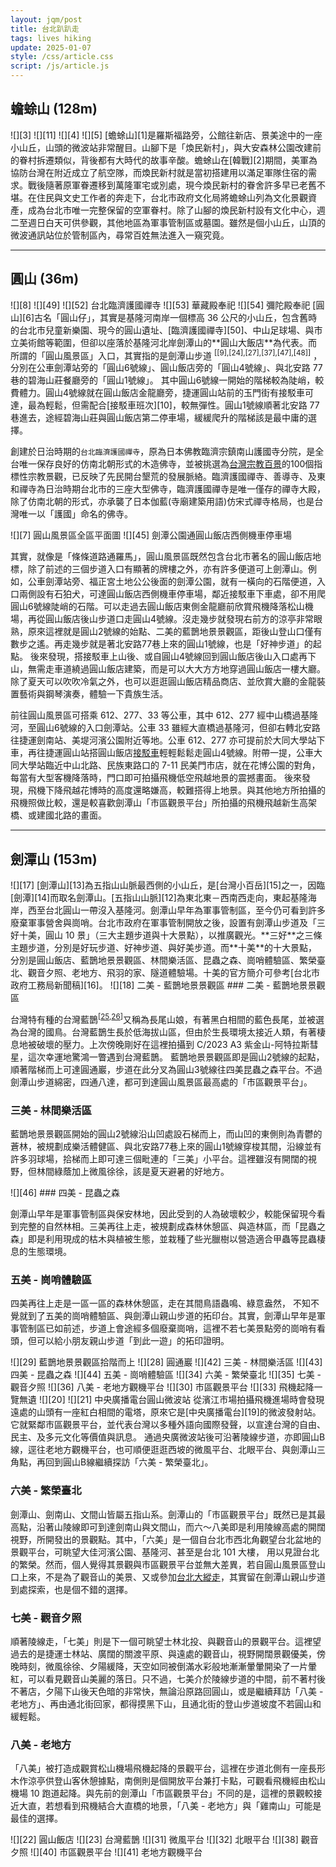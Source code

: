 ```yaml
---
layout: jqm/post
title: 台北趴趴走
tags: lives hiking
update: 2025-01-07
style: /css/article.css
script: /js/article.js
---
```

## 蟾蜍山 (128m)

<span class="gallery float-left">
    ![][3]
    ![][11]
</span>
<span class="gallery float-right">
    ![][4]
    ![][5]
</span>
[蟾蜍山][1]是羅斯福路旁，公館往新店、景美途中的一座小山丘，山頭的微波站非常醒目。山腳下是「煥民新村」，與大安森林公園改建前的眷村拆遷類似，背後都有大時代的故事辛酸。蟾蜍山在[韓戰][2]期間，美軍為協防台灣在附近成立了航空隊，而煥民新村就是當初搭建用以滿足軍隊住宿的需求。戰後隨著原軍眷遷移到萬隆軍宅或別處，現今煥民新村的眷舍許多早已老舊不堪。在住民與文史工作者的奔走下，台北市政府文化局將蟾蜍山列為文化景觀資產，成為台北市唯一完整保留的空軍眷村。除了山腳的煥民新村設有文化中心，週二至週日白天可供參觀，其他地區為軍事管制區或墓園。雖然是個小山丘，山頂的微波通訊站位於管制區內，尋常百姓無法進入一窺究竟。

---

## 圓山 (36m)

<span class="gallery float-left">
    ![][8]
</span>
<span class="gallery float-right">
    ![][49]
    ![][52]
    台北臨濟護國禪寺
    ![][53]
    華藏殿奉祀
    ![][54]
    彌陀殿奉祀
</span>
[圓山][6]古名「圓山仔」，其實是基隆河南岸一個標高 36 公尺的小山丘，包含舊時的台北市兒童新樂園、現今的圓山遺址、[臨濟護國禪寺][50]、中山足球場、與市立美術館等範圍，但卻以座落於基隆河北岸劍潭山的**圓山大飯店**為代表。而所謂的「圓山風景區」入口，其實指的是劍潭山步道
<sup>[[9],[24],[27],[37],[47],[48]]</sup>
，分別在公車劍潭站旁的「圓山6號線」、圓山飯店旁的「圓山4號線」、與北安路 77 巷的碧海山莊餐廳旁的「圓山1號線」。
其中圓山6號線一開始的階梯較為陡峭，較費體力。圓山4號線就在圓山飯店金龍廳旁，捷運圓山站前的玉門街有接駁車可達，最為輕鬆，但需配合[接駁車班次][10]，較無彈性。圓山1號線順著北安路 77 巷進去，途經碧海山莊與圓山飯店第二停車場，緩緩爬升的階梯該是最中庸的選擇。

創建於日治時期的`台北臨濟護國禪寺`，原為日本佛教臨濟宗鎮南山護國寺分院，是全台唯一保存良好的仿南北朝形式的木造佛寺，並被挑選為[台灣宗教百景][51]的100個指標性宗教景觀，已反映了先民開台墾荒的發展脈絡。臨濟護國禪寺、善導寺、及東和禪寺為日治時期台北市的三座大型佛寺，臨濟護國禪寺是唯一僅存的禪寺大殿，除了仿南北朝的形式，亦承襲了日本伽藍(寺廟建築用語)仿宋式禪寺格局，也是台灣唯一以「護國」命名的佛寺。

<span class="gallery">
    ![][7]
    圓山風景區全區平面圖
    ![][45]
    劍潭公園通圓山飯店西側機車停車場
</span>

其實，就像是「條條道路通羅馬」，圓山風景區既然包含台北市著名的圓山飯店地標，除了前述的三個步道入口有顯著的牌樓之外，亦有許多便道可上劍潭山。例如，公車劍潭站旁、福正宮土地公公後面的劍潭公園，就有一橫向的石階便道，入口兩側設有石狛犬，可達圓山飯店西側機車停車場，鄰近接駁車下車處，卻不用爬圓山6號線陡峭的石階。可以走過去圓山飯店東側金龍廳前欣賞飛機降落松山機場，再從圓山飯店後山步道口走圓山4號線。沒走幾步就發現右前方的涼亭非常眼熟，原來這裡就是圓山2號線的始點、二美的藍鵲地景景觀區，距後山登山口僅有數步之遙。再走幾步就是著北安路77巷上來的圓山1號線，也是「好神步道」的起點。
後來發現，搭接駁車上山後、或自圓山4號線回到圓山飯店後山入口處再下山，無需走車道繞過圓山飯店建築，而是可以大大方方地穿過圓山飯店一樓大廳。除了夏天可以吹吹冷氣之外，也可以逛逛圓山飯店精品商店、並欣賞大廳的金龍裝置藝術與鋼琴演奏，體驗一下貴族生活。

前往圓山風景區可搭乘 612、277、33 等公車，其中 612、277 經中山橋過基隆河，至圓山6號線的入口劍潭站。公車 33 雖經大直橋過基隆河，但卻右轉北安路往捷運劍南站、美堤河濱公園附近等地。公車 612、277 亦可提前於大同大學站下車，再往捷運圓山站搭圓山飯店[接駁車][10]輕輕鬆鬆走圓山4號線。附帶一提，公車大同大學站臨近中山北路、民族東路口的 7-11 民美門市店，就在花博公園的對角，每當有大型客機降落時，門口即可拍攝飛機低空飛越地景的震撼畫面。
後來發現，飛機下降飛越花博時的高度還略嫌高，較難搭得上地景。與其他地方所拍攝的飛機照做比較，還是較喜歡劍潭山「市區觀景平台」所拍攝的飛機飛越新生高架橋、或建國北路的畫面。

---

## 劍潭山 (153m)

<span class="gallery float-left">
    ![][17]
</span>
[劍潭山][13]為五指山山脈最西側的小山丘，是[台灣小百岳][15]之一，因臨[劍潭][14]而取名劍潭山。[五指山山脈][12]為東北東－西南西走向，東起基隆海岸，西至台北圓山一帶沒入基隆河。劍潭山早年為軍事管制區，至今仍可看到許多廢棄軍事營舍與崗哨。台北市政府在軍事管制開放之後，設置有劍潭山步道及「三好十美，圓山 10 景」（三大主題步道與十大景點），以推廣觀光。**三好**之三條主題步道，分別是好玩步道、好神步道、與好美步道。而**十美**的十大景點，分別是圓山飯店、藍鵲地景景觀區、林間樂活區、昆蟲之森、崗哨體驗區、繁榮臺北、觀音夕照、老地方、飛羽的家、隧道體驗場。十美的官方簡介可參考[台北市政府工務局新聞稿][16]。

<span class="gallery float-left" style="clear:left">
    ![][18]
    二美 - 藍鵲地景景觀區
</span>
### 二美 - 藍鵲地景景觀區

台灣特有種的台灣藍鵲<sup>[[25],[26]]</sup>又稱為長尾山娘，有著黑白相間的藍色長尾，並被選為台灣的國鳥。台灣藍鵲生長於低海拔山區，但由於生長環境太接近人類，有著棲息地被破壞的壓力。上次傍晚剛好在這裡拍攝到 C/2023 A3 紫金山-阿特拉斯彗星，這次幸運地驚鴻一瞥遇到台灣藍鵲。
藍鵲地景景觀區即是圓山2號線的起點，順著階梯而上可達圓通巖，步道在此分叉為圓山3號線往四美昆蟲之森平台。不過劍潭山步道綿密，四通八達，都可到達圓山風景區最高處的「市區觀景平台」。

### 三美 - 林間樂活區

藍鵲地景景觀區開始的圓山2號線沿山凹處設石梯而上，而山凹的東側則為青鬱的蒼林，被規劃成樂活體健區、與北安路77巷上來的圓山1號線穿梭其間，沿線並有許多羽球場，拾梯而上即可達三個毗連的「三美」小平台。這裡雖沒有開闊的視野，但林間綠蔭加上微風徐徐，該是夏天避暑的好地方。

<span class="gallery float-right">
    ![][46]
</span>
### 四美 - 昆蟲之森

劍潭山早年是軍事管制區與保安林地，因此受到的人為破壞較少，較能保留現今看到完整的自然林相。三美再往上走，被規劃成森林休憩區、與造林區，而「昆蟲之森」即是利用現成的枯木與植被生態，並栽種了些光臘樹以營造適合甲蟲等昆蟲棲息的生態環境。

### 五美 - 崗哨體驗區

四美再往上走是一區一區的森林休憩區，走在其間鳥語蟲鳴、綠意盎然，
不知不覺就到了五美的崗哨體驗區、與劍潭山親山步道的拓印台。其實，劍潭山早年是軍事管制區已如前述，步道上會途經多個廢棄崗哨，這裡不若七美景點旁的崗哨有看頭，但可以給小朋友親山步道「到此一遊」的拓印證明。

<span class="gallery" style="clear: both">
    ![][29]
    藍鵲地景景觀區拾階而上
    ![][28]
    圓通巖
    ![][42]
    三美 - 林間樂活區
    ![][43]
    四美 - 昆蟲之森
    ![][44]
    五美 - 崗哨體驗區
    ![][34]
    六美 - 繁榮臺北
    ![][35]
    七美 - 觀音夕照
    ![][36]
    八美 - 老地方觀機平台
    ![][30]
    市區觀景平台
    ![][33]
    飛機起降一覽無遺
</span>

<span class="gallery float-right" style="clear:right">
    ![][20]
    ![][21]
    中央廣播電台圓山微波站
</span>
從濱江市場拍攝飛機進場時會發現遠處的山頭有一座紅白相間的電塔，原來它是[中央廣播電台][19]的微波發射站。它就緊鄰市區觀景平台，並代表台灣以多種外語向國際發聲，以宣達台灣的自由、民主、及多元文化等價值與訊息。
通過央廣微波站後可沿著陵線步道，亦即圓山B線，逕往老地方觀機平台，也可順便逛逛西坡的微風平台、北眼平台、與劍潭山三角點，再回到圓山B線繼續探訪「六美 - 繁榮臺北」。

### 六美 - 繁榮臺北

劍潭山、劍南山、文間山皆屬五指山系。劍潭山的「市區觀景平台」既然已是其最高點，沿著山陵線即可到達劍南山與文間山，而六～八美即是利用陵線高處的開闊視野，所開發出的景觀點。其中，「六美」是一個自台北市西北角觀望台北盆地的景觀平台，可眺望大佳河濱公園、基隆河、甚至是台北 101 大樓， 用以見證台北的繁榮。然而，個人覺得其景觀與市區觀景平台並無大差異，若自圓山風景區登山口上來，不是為了觀音山的美景、又或參加[台北大縱走][39]，其實留在劍潭山親山步道到處探索，也是個不錯的選擇。

### 七美 - 觀音夕照

順著陵線走，「七美」則是下一個可眺望士林北投、與觀音山的景觀平台。這裡望過去的是捷運士林站、廣闊的關渡平原、與遠處的觀音山，視野開闊景觀優美，傍晚時刻，微風徐徐、夕陽緩降，天空如同被倒滿水彩般地漸漸暈暈開染了一片暈紅，可以看見觀音山美麗的落日。只不過，七美介於陵線步道的中間，前不著村後不著店，夕陽下山後天色暗的非常快，無論沿原路回圓山，或是繼續拜訪「八美 - 老地方」、再由通北街回家，都得摸黑下山，且通北街的登山步道坡度不若圓山和緩輕鬆。

### 八美 - 老地方

「八美」被打造成觀賞松山機場飛機起降的景觀平台，這裡在步道北側有一座長形木作涼亭供登山客休憩據點，南側則是個開放平台兼打卡點，可觀看飛機經由松山機場 10 跑道起降。與先前的劍潭山「市區觀景平台」不同的是，這裡的景觀較接近大直，若想看到飛機結合大直橋的地景，「八美 - 老地方」與「雞南山」可能是最佳的選擇。

<span class="gallery" style="clear: both">
    ![][22]
    圓山飯店
    ![][23]
    台灣藍鵲
    ![][31]
    微風平台
    ![][32]
    北眼平台
    ![][38]
    觀音夕照
    ![][40]
    市區觀景平台
    ![][41]
    老地方觀機平台
</span>

[1]: https://zh.wikipedia.org/zh-tw/蟾蜍山 "維基百科 - 蟾蜍山"
[2]: https://zh.wikipedia.org/zh-tw/朝鲜战争 "維基百科 - 韓戰"
[3]: https://lh3.googleusercontent.com/pw/AP1GczN-7dmSgVhzIiaWxzs3j-yX8J4GwZihJ4-jBvzDLsbEsPHwvhugoWNL9y2d6cNR5MXdRmUrG9gmQh9Ah4Q5AjN5OdcTyICSbnoHzp-XyWXVkhwbf37hHNuqniZmrcb9Q5T9NCwNyCrjbOxU94Ny1YZA=w1389-h893-s-no-gm "蟾蜍山微波站"
[4]: https://media.githubusercontent.com/media/ttzeng/ttzeng.github.io/master/doc/assets/{{page.date|date:"%Y%m%d"}}/煥民新村介紹.jpg
[5]: https://media.githubusercontent.com/media/ttzeng/ttzeng.github.io/master/doc/assets/{{page.date|date:"%Y%m%d"}}/煥民新村開放參觀時間.jpg
[11]: https://lh3.googleusercontent.com/pw/AP1GczN3-UFhfKsmuEspMNlhq_Ag5kLIWre120yA1zBjxcE4m1Y6WrJ2xTLWxWUi8rm7YTMBX-JxHXFHDloo1C2LnkIuYEO97Y6MghCa0zQQDyA_ks_sYVz54mKQNLanWoAufzoJOu5BoawP_aP_DFILu9Kc=w1389-h893-s-no-gm "煥民新村"

[6]: https://zh.wikipedia.org/zh-tw/%E5%9C%93%E5%B1%B1 "維基百科 - 圓山"
[7]: https://media.githubusercontent.com/media/ttzeng/ttzeng.github.io/master/doc/assets/{{page.date|date:"%Y%m%d"}}/圓山風景區全區平面圖.jpg
[8]: https://media.githubusercontent.com/media/ttzeng/ttzeng.github.io/master/doc/assets/{{page.date|date:"%Y%m%d"}}/圓山風景區路線圖.jpg
[9]: https://www.walkerland.com.tw/article/view/279034 "小百岳劍潭山親山步道"
[10]: https://www.taog.org.tw/upload/year_list/12_接駁車時刻表及乘車位置.pdf "圓山飯店接駁車時刻表"

[12]: https://zh.wikipedia.org/wiki/五指山山脈 "維基百科 - 五指山山脈"
[13]: https://zh.wikipedia.org/wiki/劍潭山 "維基百科 - 劍潭山"
[14]: https://zh.wikipedia.org/wiki/劍潭 "維基百科 - 劍潭"
[15]: https://zh.wikipedia.org/wiki/台灣小百岳列表 "維基百科 - 台灣小百岳"
[16]: https://www.geo.gov.taipei/News_Content.aspx?n=23285747C0511EC4&sms=72544237BBE4C5F6&s=50A039F56797A343 "「三好十美，圓山10景」享受繁華寧靜之美，探索臺北發展史"
[17]: https://media.githubusercontent.com/media/ttzeng/ttzeng.github.io/master/doc/assets/{{page.date|date:"%Y%m%d"}}/劍潭山三角點.jpg
[18]: https://media.githubusercontent.com/media/ttzeng/ttzeng.github.io/master/doc/assets/{{page.date|date:"%Y%m%d"}}/圓山十美-藍鵲地景景觀區.jpg
[19]: https://zh.wikipedia.org/zh-tw/中央廣播電臺 "維基百科 - 中央廣播電臺"
[20]: https://media.githubusercontent.com/media/ttzeng/ttzeng.github.io/master/doc/assets/{{page.date|date:"%Y%m%d"}}/中央廣播電台介紹板.jpg
[21]: https://lh3.googleusercontent.com/pw/AP1GczNa1lqyfnxGcYmW3UntmKfGG7nn7_PV1lD-BR6FL06FVAu6RiC2j_Iv63_nRvQdanf-cxn5WRUdUOKs7DG6ilTMuVrQVFufAX1j9XjW--mjGaC2ita1wDvunf-A3KazjzD3Y_b7yiY-tfdxw6c_KWrN=w630-h893-s-no-gm "中央廣播電台圓山微波站"
[22]: https://lh3.googleusercontent.com/pw/AP1GczNzvJ-8ah2DBn7mYFFrYIR7zy5gnPQV6V6zjii2Qj5qCiT2HH3Zded0m2s-YDrQ14ft-lfb-DS57Xz_JVDBfh2QiHLPLrLomvc0TdMb-PV6YxWAuM2_JnI9O0dzNqI9w9T6Rl4DJDQaXoVrvNxq9DwX=w1581-h890-s-no-gm "圓山飯店"
[23]: https://lh3.googleusercontent.com/pw/AP1GczN7D-JheXEWv44vuAldX1mmp6pUzrKQz7dIX-JdVdydoawThmg7cqRG_YEY38r2dlhVmQZZFMv2-YpnCj53QVCFAFzFQ00K6Bnb6XloS6Yo84AWbZXLxf-aII_oYubTwmUZeEiM2qddCdzS0uo_BMOz=w1586-h893-s-no-gm "藍鵲"
[24]: https://hiking.biji.co/index.php?q=news&act=info&id=23428 "圓山十美-太原五百完人塚-圓山水神社健行筆記"
[25]: https://zh.wikipedia.org/zh-tw/台灣藍鵲 "維基百科 - 台灣藍鵲"
[26]: https://teia.tw/archives/natural_valley_star/ab2015-09-04 "認識台灣藍鵲"
[27]: https://www.travel.taipei/zh-tw/news/details/28058 "登高望遠好去處 一起向劍潭山步道出發吧！"
[28]: https://media.githubusercontent.com/media/ttzeng/ttzeng.github.io/master/doc/assets/{{page.date|date:"%Y%m%d"}}/圓山-圓通巖.jpg
[29]: https://media.githubusercontent.com/media/ttzeng/ttzeng.github.io/master/doc/assets/{{page.date|date:"%Y%m%d"}}/劍潭山-藍鵲地景景觀區拾階而上.jpg
[30]: https://media.githubusercontent.com/media/ttzeng/ttzeng.github.io/master/doc/assets/{{page.date|date:"%Y%m%d"}}/劍潭山-市區觀景平台.jpg
[31]: https://lh3.googleusercontent.com/pw/AP1GczMZ0hDhq3qiotjBkr3m7rKhWsB6BlQR2g3oHaJrwdNZMSBVWtbLDizEHLGV1ANzkLy9yRO81-K5aHejchWZAg_QbJa4GnGzK3PvJAjAQrl70eS1731YGQ2CcfOhojGv3JNPoyWo4T1ljY1IackC6SVK=w1586-h893-s-no-gm "微風平台"
[32]: https://lh3.googleusercontent.com/pw/AP1GczPBHU0QcGk0F1ESMUBx7VzjIOZ2jkBiLNRWcX8qeOdDuyWrUwx17LTRGUvuXAGSvzIpwKNKA-q_Xd4Cw53bqgJYwLH7uwhS9NfrX1K0d-KKAFE16HqbbDpm-BCfvV35BSEP0mgFa_bW4bRetq5UpYGt=w1576-h893-s-no-gm "北眼平台"
[33]: https://lh3.googleusercontent.com/pw/AP1GczNVAzZkCyFP1_oQAk4wI-Nd_pDA6AwUODfIui-kQd9E1PMZ2gWAa90cadj9z6twHoHGv7zofD-W_DGyYGTx_uI_KBbnPlj9lYqACzEzpFXQ3_ybOq3AsNSOKeOtM9oKpd1o1fb6zQ41N7tpCfqOPMct=w1586-h893-s-no-gm "立榮航空AT72進場"
[34]: https://media.githubusercontent.com/media/ttzeng/ttzeng.github.io/master/doc/assets/{{page.date|date:"%Y%m%d"}}/六美-繁榮台北實景.jpg
[35]: https://media.githubusercontent.com/media/ttzeng/ttzeng.github.io/master/doc/assets/{{page.date|date:"%Y%m%d"}}/七美-觀音夕照旁實景.jpg
[36]: https://media.githubusercontent.com/media/ttzeng/ttzeng.github.io/master/doc/assets/{{page.date|date:"%Y%m%d"}}/八美-老地方眺望松山機場.jpg
[37]: https://hiking.biji.co/index.php?q=review&act=info&review_id=21504 "探索圓山十美＠劍潭山親山步道"
[38]: https://lh3.googleusercontent.com/pw/AP1GczMc4tBxmQ7olKVKpO986FKSqs_0vI2EBPSFG13O4RG9tU5azzR3NVmnQBwHauxQrcIJeUfMPo4JC523Xcp2YZuUd-xAK8lfZu840H4o5ew9e7Tm_xAgjWGCuYVE3yIJQLXIM3ixF3z5Bb6oKseIDWcg=w1591-h895-s-no-gm "七美 - 觀音夕照"
[39]: https://taipeigrandtrail.gov.taipei/ "台北大縱走"
[40]: https://lh3.googleusercontent.com/pw/AP1GczOp_KWwbwEdRlkK8ZTmaoiKu0bzAvjXjgxgPiv2xSJgz-N-1SI6tbXWPPwM_BwI34svLIcI-iftiSQ9D2jpZbzf1wSFxt9Lr5gMt3VhzrEi5rKM3cFbe-hRb5pc4aMKHg1XjKJtb9tCyuzLrm-ex3OM=w1591-h895-s-no-gm "市區觀景平台巧遇黑鷹直升機"
[41]: https://lh3.googleusercontent.com/pw/AP1GczPgdx7h4VNh2KTCFb9qKic8K7BbjL5Lu5-k7Mg-pXpOm1ZOrCCc3U6OGxleOEaztJxyXdNmHrvV2gjLNKKXRH6B9o-kth483xt6ARxOpHwcOkttrMOMjJBv0Oakx-2e3oPEvRFsr5iB3mHj8BuaYw7z=w1445-h818-s-no-gm "老地方觀機平台-華航起飛與大直橋"
[42]: https://media.githubusercontent.com/media/ttzeng/ttzeng.github.io/master/doc/assets/{{page.date|date:"%Y%m%d"}}/三美-林間樂活區實景.jpg
[43]: https://media.githubusercontent.com/media/ttzeng/ttzeng.github.io/master/doc/assets/{{page.date|date:"%Y%m%d"}}/四美-昆蟲之森實景.jpg
[44]: https://media.githubusercontent.com/media/ttzeng/ttzeng.github.io/master/doc/assets/{{page.date|date:"%Y%m%d"}}/五美-崗哨體驗區實景.jpg
[45]: https://media.githubusercontent.com/media/ttzeng/ttzeng.github.io/master/doc/assets/{{page.date|date:"%Y%m%d"}}/親山步道直達圓山飯店西側機車停車場.jpg
[46]: https://media.githubusercontent.com/media/ttzeng/ttzeng.github.io/master/doc/assets/{{page.date|date:"%Y%m%d"}}/甲蟲生態區介紹板.jpg
[47]: https://annieko.tw/jiantan-mountain/ "安妮的天空 - 劍潭山步道"
[48]: https://17jump.tw/jiantanshan/ "17jump旅遊攝 - 劍潭山親山步道｜30分登小百岳、老地方看飛機起降"
[49]: https://media.githubusercontent.com/media/ttzeng/ttzeng.github.io/master/doc/assets/{{page.date|date:"%Y%m%d"}}/圓山-臨濟護國寺.jpg
[50]: https://zh.wikipedia.org/wiki/臨濟護國禪寺 "維基百科 - 臨濟護國禪寺"
[51]: https://taiwangods.moi.gov.tw/html/landscape/1_0011.aspx?i=10 "台灣宗教文化地圖 - 臨濟護國禪寺"
[52]: https://media.githubusercontent.com/media/ttzeng/ttzeng.github.io/master/doc/assets/20241014/台北臨濟護國禪寺.jpg
[53]: https://media.githubusercontent.com/media/ttzeng/ttzeng.github.io/master/doc/assets/20241014/臨濟護國禪寺-華藏殿.jpg
[54]: https://media.githubusercontent.com/media/ttzeng/ttzeng.github.io/master/doc/assets/20241014/臨濟護國禪寺-彌陀殿.jpg
